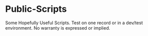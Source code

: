 # Public-Scripts
Some Hopefully Useful Scripts. Test on one record or in a dev/test environment. No warranty is expressed or implied.
